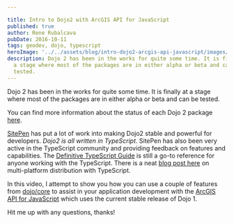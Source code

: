 ```yaml
---

title: Intro to Dojo2 with ArcGIS API for JavaScript
published: true
author: Rene Rubalcava
pubDate: 2016-10-11
tags: geodev, dojo, typescript
heroImage: '../../assets/blog/intro-dojo2-arcgis-api-javascript/images/esrijs-dojo2.jpg'
description: Dojo 2 has been in the works for quite some time. It is finally at
  a stage where most of the packages are in either alpha or beta and can be
  tested.
---
```


Dojo 2 has been in the works for quite some time. It is finally at a stage where
most of the packages are in either alpha or beta and can be tested.

You can find more information about the status of each Dojo 2 package
[here](https://github.com/dojo/meta#status).

[SitePen](https://www.sitepen.com/) has put a lot of work into making Dojo2
stable and powerful for developers. _Dojo2 is all written in TypeScript_.
SitePen has also been very active in the TypeScript community and providing
feedback on features and capabilities. The
[Definitive TypeScript Guide](https://www.sitepen.com/blog/2013/12/31/definitive-guide-to-typescript/)
is still a go-to reference for anyone working with the TypeScript. There is a
neat
[blog post here](https://www.sitepen.com/blog/2015/06/01/multi-platform-distribution-with-typescript/)
on multi-platform distribution with TypeScript.

In this video, I attempt to show you how you can use a couple of features from
[dojo/core](https://github.com/dojo/core) to assist in your application
development with the
[ArcGIS API for JavaScript](https://developers.arcgis.com/javascript/) which
uses the current stable release of Dojo 1.

<lite-youtube videoid="gvGpIUI7MMY"></lite-youtube>

Hit me up with any questions, thanks!
